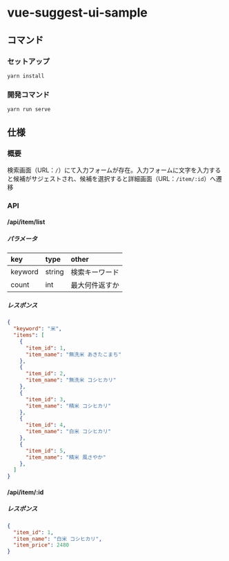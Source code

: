 # vue-suggest-ui-sample

## コマンド

### セットアップ

```
yarn install
```

### 開発コマンド

```
yarn run serve
```

## 仕様

### 概要

検索画面（URL：`/`）にて入力フォームが存在。入力フォームに文字を入力すると候補がサジェストされ、候補を選択すると詳細画面（URL：`/item/:id`）へ遷移

### API

#### /api/item/list

##### パラメータ

|key|type|other|
|:----|:----|:----|
|keyword|string|検索キーワード|
|count|int|最大何件返すか|

##### レスポンス

```json
{
  "keyword": "米",
  "items": [
    {
      "item_id": 1,
      "item_name": "無洗米 あきたこまち"
    },
    {
      "item_id": 2,
      "item_name": "無洗米 コシヒカリ"
    },
    {
      "item_id": 3,
      "item_name": "精米 コシヒカリ"
    },
    {
      "item_id": 4,
      "item_name": "白米 コシヒカリ"
    },
    {
      "item_id": 5,
      "item_name": "精米 風さやか"
    },
  ]
}
```

#### /api/item/:id

##### レスポンス

```json
{
  "item_id": 1,
  "item_name": "白米 コシヒカリ",
  "item_price": 2480
}
```
